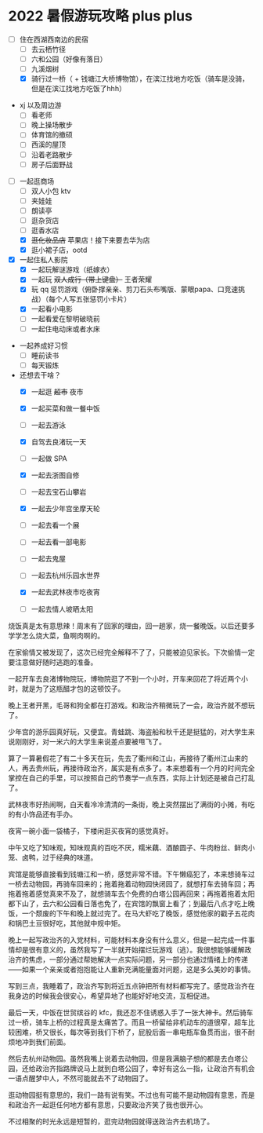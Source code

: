 # 2022 暑假游玩攻略 plus plus

- [ ] 住在西湖西南边的民宿
    - [ ] 去云栖竹径
    - [ ] 六和公园（好像有落日）
    - [ ] 九溪烟树
    - [x] 骑行过一桥（ + 钱塘江大桥博物馆），在滨江找地方吃饭（骑车是没骑，但是在滨江找地方吃饭了hhh）
- xj 以及周边游
    - [ ] 看老师
    - [ ] 晚上操场散步
    - [ ] 体育馆的撤硕
    - [ ] 西溪的屋顶
    - [ ] 沿着老路散步
    - [ ] 房子后面野战
- [ ] 一起逛商场
    - [ ] 双人小包 ktv
    - [ ] 夹娃娃
    - [ ] 朗读亭
    - [ ] 逛杂货店
    - [ ] 逛香水店
    - [x] ~~逛化妆品店~~ 苹果店！接下来要去华为店
    - [x] 逛小裙子店，ootd
- [x] 一起住私人影院
    - [x] 一起玩解谜游戏（纸嫁衣）
    - [x] 一起玩 ~~双人成行（带上键盘）~~ 王者荣耀
    - [x] 玩 qq 惩罚游戏（俯卧撑亲亲、剪刀石头布嘴版、蒙眼papa、口竞速挑战）（每个人写五张惩罚小卡片）
    - [x] 一起看小电影
    - [ ] 一起看爱在黎明破晓前
    - [ ] 一起住电动床或者水床
- 一起养成好习惯
    - [ ] 睡前读书
    - [ ] 每天锻炼
- 还想去干啥？
    - [x] 一起逛 ~~超市~~ 夜市
    - [x] 一起买菜和做一餐中饭
    - [ ] 一起去游泳
    - [x] 自驾去良渚玩一天
    - [ ] 一起做 SPA
    - [x] 一起去浙图自修
    - [ ] 一起去宝石山攀岩
    - [x] 一起去少年宫坐摩天轮
    - [ ] 一起去看一个展
    - [ ] 一起去看一部电影
    - [ ] 一起去鬼屋
    - [ ] 一起去杭州乐园水世界
    - [x] 一起去武林夜市吃夜宵
    - [ ] 一起去情人坡晒太阳


烧饭真是太有意思辣！周末有了回家的理由，回一趟家，烧一餐晚饭。以后还要多学学怎么烧大菜，鱼啊肉啊的。

在家偷情又被发现了，这次已经完全解释不了了，只能被迫见家长。下次偷情一定要注意做好随时逃跑的准备。

一起开车去良渚博物院玩，博物院逛了不到一个小时，开车来回花了将近两个小时，就是为了这瓶醋才包的这顿饺子。

晚上王者开黑，毛哥和狗全都在打游戏。和政治齐稍微玩了一会，政治齐就不想玩了。

少年宫的游乐园真好玩，又便宜。青蛙跳、海盗船和秋千还是挺猛的，对大学生来说刚刚好，对一米六的大学生来说差点要被甩飞了。

算了一算暑假花了有二十多天在玩，先去了衢州和江山，再接待了衢州江山来的人，再去贵州玩，再接待政治齐，属实是有点多了。本来想着有一个月的时间完全掌控在自己的手里，可以按照自己的节奏学一点东西，实际上计划还是被自己打乱了。

武林夜市好热闹啊，白天看冷冷清清的一条街，晚上突然摆出了满街的小摊，有吃的有小饰品还有手办。

夜宵一碗小面一袋橘子，下楼闲逛买夜宵的感觉真好。

中午又吃了知味观，知味观真的百吃不厌，糯米藕、酒酿圆子、牛肉粉丝、鲜肉小笼、卤鸭，过于经典的味道。

宾馆是能够直接看到钱塘江和一桥，感觉非常不错。下午懒癌犯了，本来想骑车过一桥去动物园，再骑车回来的；拖着拖着动物园快闭园了，就想打车去骑车回；再拖着拖着感觉真来不及了，就想骑车去个免费的白塔公园再回来；再拖着拖着太阳都下山了，去六和公园看日落也免了，在宾馆的飘窗上看了；到最后八点才吃上晚饭，一个颓废的下午和晚上就过完了。在马大虾吃了晚饭，感觉他家的戳子五花肉和锅巴土豆很好吃，其他就中规中矩。

晚上一起写政治齐的入党材料，可能材料本身没有什么意义，但是一起完成一件事情却是很有意义的，虽然我写了一半就开始摆烂玩游戏（逃）。我很想能够缓解政治齐的焦虑，一部分通过帮她解决一点实际问题，另一部分也通过情绪上的传递——如果一个亲亲或者抱抱能让人重新充满能量面对问题，这是多么美妙的事情。

写到三点，我睡着了，政治齐写到将近五点钟把所有材料都写完了。感觉政治齐在我身边的时候我会很安心，希望异地了也能好好地交流，互相促进。

最后一天，中饭在世贸缤谷的 kfc，我还忍不住诱惑入手了一张大神卡。然后骑车过一桥，骑车上桥的过程真是太痛苦了。而且一桥留给非机动车的道很窄，超车比较困难，桥又很长，每次等到我们下桥了，屁股后面一串电瓶车鱼贯而出，很不耐烦地冲到我们前面。

然后去杭州动物园。虽然我嘴上说着去动物园，但是我满脑子想的都是去白塔公园，还给政治齐指路牌说马上就到白塔公园了，幸好有这么一指，让政治齐有机会一语点醒梦中人，不然可能就去不了动物园了。

逛动物园挺有意思的，我们一路有说有笑。不过也有可能不是动物园有意思，而是和政治齐一起逛任何地方都有意思，只要政治齐笑了我也很开心。

不过相聚的时光永远是短暂的，逛完动物园就得送政治齐去机场了。